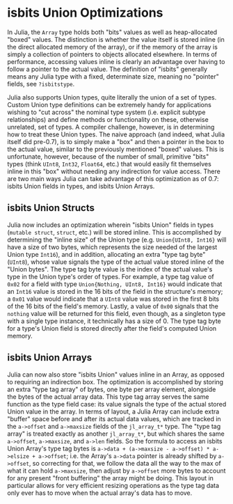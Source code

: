# isbits Union Optimizations

In Julia, the `Array` type holds both "bits" values as well as heap-allocated "boxed" values. The distinction is whether the value itself is stored inline (in the direct allocated memory of the array), or if the memory of the array is simply a collection of pointers to objects allocated elsewhere. In terms of performance, accessing values inline is clearly an advantage over having to follow a pointer to the actual value. The definition of "isbits" generally means any Julia type with a fixed, determinate size, meaning no "pointer" fields, see `?isbitstype`.

Julia also supports Union types, quite literally the union of a set of types. Custom Union type definitions can be extremely handy for applications wishing to "cut across" the nominal type system (i.e. explicit subtype relationships) and define methods or functionality on these, otherwise unrelated, set of types. A compiler challenge, however, is in determining how to treat these Union types. The naive approach (and indeed, what Julia itself did pre-0.7), is to simply make a "box" and then a pointer in the box to the actual value, similar to the previously mentioned "boxed" values. This is unfortunate, however, because of the number of small, primitive "bits" types (think `UInt8`, `Int32`, `Float64`, etc.) that would easily fit themselves inline in this "box" without needing any indirection for value access. There are two main ways Julia can take advantage of this optimization as of 0.7: isbits Union fields in types, and isbits Union Arrays.

## isbits Union Structs

Julia now includes an optimization wherein "isbits Union" fields in types (`mutable struct`, `struct`, etc.) will be stored inline.
This is accomplished by determining the "inline size" of the Union type
(e.g. `Union{UInt8, Int16}` will have a size of two bytes, which represents the size needed of the largest Union type `Int16`),
and in addition, allocating an extra "type tag byte" (`UInt8`), whose value signals the type of the actual value stored inline of the "Union bytes".
The type tag byte value is the index of the actual value's type in the Union type's order of types.
For example, a type tag value of `0x02` for a field with type `Union{Nothing, UInt8, Int16}` would indicate that an `Int16` value is stored in
the 16 bits of the field in the structure's memory;
a `0x01` value would indicate that a `UInt8` value was stored in the first 8 bits of the 16 bits of the field's memory.
Lastly, a value of `0x00` signals that the `nothing` value will be returned for this field, even though, as a singleton
type with a single type instance, it technically has a size of 0. The type tag byte for a type's Union field is stored
directly after the field's computed Union memory.

## isbits Union Arrays

Julia can now also store "isbits Union" values inline in an Array, as opposed to requiring an indirection box. The optimization is accomplished by storing an extra "type tag array" of bytes, one byte per array element, alongside the bytes of the actual array data. This type tag array serves the same function as the type field case: its value signals the type of the actual stored Union value in the array. In terms of layout, a Julia Array can include extra "buffer" space before and after its actual data values, which are tracked in the `a->offset` and `a->maxsize` fields of the `jl_array_t*` type. The "type tag array" is treated exactly as another `jl_array_t*`, but which shares the same `a->offset`, `a->maxsize`, and `a->len` fields. So the formula to access an isbits Union Array's type tag bytes is `a->data + (a->maxsize - a->offset) * a->elsize + a->offset`; i.e. the Array's `a->data` pointer is already shifted by `a->offset`, so correcting for that, we follow the data all the way to the max of what it can hold `a->maxsize`, then adjust by `a->offset` more bytes to account for any present "front buffering" the array might be doing. This layout in particular allows for very efficient resizing operations as the type tag data only ever has to move when the actual array's data has to move.

